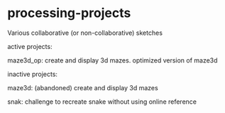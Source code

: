 # processing-projects
Various collaborative (or non-collaborative) sketches

active projects:

maze3d_op: create and display 3d mazes. optimized version of maze3d


inactive projects:

maze3d: (abandoned) create and display 3d mazes

snak: challenge to recreate snake without using online reference
